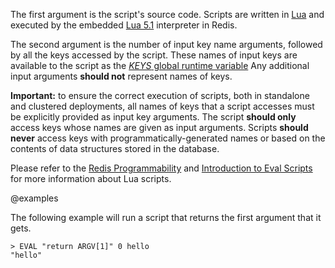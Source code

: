 The first argument is the script's source code.
Scripts are written in [Lua](https://lua.org) and executed by the embedded [Lua 5.1](/topics/lua-api) interpreter in Redis.

The second argument is the number of input key name arguments, followed by all the keys accessed by the script.
These names of input keys are available to the script as the [_KEYS_ global runtime variable](/topics/lua-api#the-keys-global-variable)
Any additional input arguments **should not** represent names of keys.

**Important:**
to ensure the correct execution of scripts, both in standalone and clustered deployments, all names of keys that a script accesses must be explicitly provided as input key arguments.
The script **should only** access keys whose names are given as input arguments.
Scripts **should never** access keys with programmatically-generated names or based on the contents of data structures stored in the database.

Please refer to the [Redis Programmability](/topics/programmability) and [Introduction to Eval Scripts](/topics/eval-intro) for more information about Lua scripts.

@examples

The following example will run a script that returns the first argument that it gets.

```
> EVAL "return ARGV[1]" 0 hello
"hello"
```

